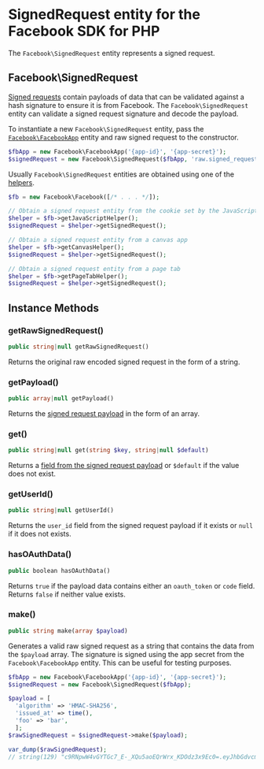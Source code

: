 # SignedRequest entity for the Facebook SDK for PHP

The `Facebook\SignedRequest` entity represents a signed request.

## Facebook\SignedRequest

[Signed requests](https://developers.facebook.com/docs/games/gamesonfacebook/login#detectingloginstatus) contain payloads of data that can be validated against a hash signature to ensure it is from Facebook. The `Facebook\SignedRequest` entity can validate a signed request signature and decode the payload.

To instantiate a new `Facebook\SignedRequest` entity, pass the [`Facebook\FacebookApp`](FacebookApp.md) entity and raw signed request to the constructor.

```php
$fbApp = new Facebook\FacebookApp('{app-id}', '{app-secret}');
$signedRequest = new Facebook\SignedRequest($fbApp, 'raw.signed_request');
```

Usually `Facebook\SignedRequest` entities are obtained using one of the [helpers](../reference.md).

```php
$fb = new Facebook\Facebook([/* . . . */]);

// Obtain a signed request entity from the cookie set by the JavaScript SDK
$helper = $fb->getJavaScriptHelper();
$signedRequest = $helper->getSignedRequest();

// Obtain a signed request entity from a canvas app
$helper = $fb->getCanvasHelper();
$signedRequest = $helper->getSignedRequest();

// Obtain a signed request entity from a page tab
$helper = $fb->getPageTabHelper();
$signedRequest = $helper->getSignedRequest();
```

## Instance Methods

### getRawSignedRequest()
```php
public string|null getRawSignedRequest()
```
Returns the original raw encoded signed request in the form of a string.

### getPayload()
```php
public array|null getPayload()
```
Returns the [signed request payload](https://developers.facebook.com/docs/reference/login/signed-request/) in the form of an array.

### get()
```php
public string|null get(string $key, string|null $default)
```
Returns a [field from the signed request payload](https://developers.facebook.com/docs/reference/login/signed-request) or `$default` if the value does not exist.

### getUserId()
```php
public string|null getUserId()
```
Returns the `user_id` field from the signed request payload if it exists or `null` if it does not exists.

### hasOAuthData()
```php
public boolean hasOAuthData()
```
Returns `true` if the payload data contains either an `oauth_token` or `code` field. Returns `false` if neither value exists.

### make()
```php
public string make(array $payload)
```
Generates a valid raw signed request as a string that contains the data from the `$payload` array. The signature is signed using the app secret from the `Facebook\FacebookApp` entity. This can be useful for testing purposes.

```php
$fbApp = new Facebook\FacebookApp('{app-id}', '{app-secret}');
$signedRequest = new Facebook\SignedRequest($fbApp);

$payload = [
  'algorithm' => 'HMAC-SHA256',
  'issued_at' => time(),
  'foo' => 'bar',
  ];
$rawSignedRequest = $signedRequest->make($payload);

var_dump($rawSignedRequest);
// string(129) "c9RNpwW4vGYTGc7_E-_XQu5aoEQrWrx_KDOdz3x9Ec0=.eyJhbGdvcml0aG0iOiJITUFDLVNIQTI1NiIsImlzc3VlZF9hdCI6MTQxODE4MjI1NSwiZm9vIjoiYmFyIn0="
```
